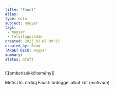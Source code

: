 ```yaml
---
title: "Faust"
alias: 
type: note
subject: magyar
tags:
 - magyar
 - felvilágosodás
created: 2023.02.07 09:23
created_by: Ádám
TARGET DECK: magyar
summary: 
status: draft 
---
```

![[emberisékköltemény]]

Mefisztó: ördög
Faust: ördöggel alkut köt (*motívum*)